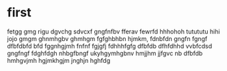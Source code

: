 # first

fetgg
gmg
rigu
dgvchg
sdvcxf
gngfnfbv
fferav
fewrfd
hhhohoh
tutututu
hihi
jojo
gmgm
ghnmhgbv
ghmhgm
fgfghbhbn
hjmkm,
fdnbfdn
gngfn
fgngf
dfbfdbfd
bfd
fggnhgjmh
fnfnf
fgjgfj
fdhhhfgfg
dfbfdb
dfhfdhhd
vvbfcdsd
gngfngf
fdghfdgh
nhbgfbngf
ukyhgymhgbnv
hmjjhm
jjfgvc nb
dfbfdb
hmhgvjmh
hgjmkhgjm
jnghjn
hghfdg
